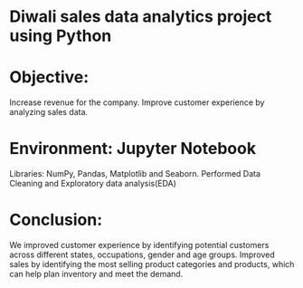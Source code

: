 # Diwali sales data analytics project using Python

# Objective:
Increase revenue for the company.
Improve customer experience by analyzing sales data.

# Environment: Jupyter Notebook
Libraries: NumPy, Pandas, Matplotlib and Seaborn.
Performed Data Cleaning and Exploratory data analysis(EDA)

# Conclusion:
We improved customer experience by identifying potential customers across different states, occupations, gender and age groups.
Improved sales by identifying the most selling product categories and products, which can help plan inventory and meet the demand.
